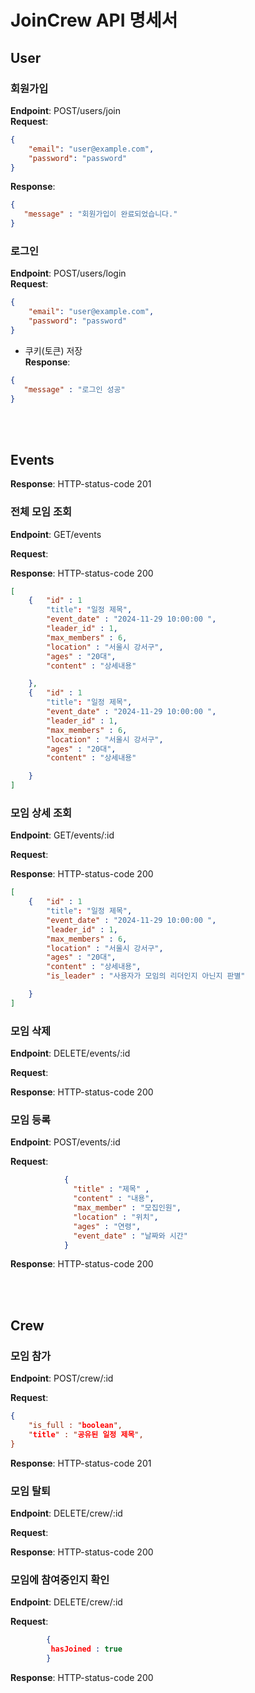 # JoinCrew API 명세서

## User

### 회원가입
**Endpoint**: POST/users/join  
**Request**:
```json
{
    "email": "user@example.com",
    "password": "password"
}
```
**Response**:
```json
{
   "message" : "회원가입이 완료되었습니다."
}
```

### 로그인
**Endpoint**: POST/users/login  
**Request**:
```json
{
    "email": "user@example.com",
    "password": "password"
}
```
+ 쿠키(토큰) 저장  
**Response**:
```json
{
   "message" : "로그인 성공"
}
```


<br></br>
## Events

**Response**: HTTP-status-code 201

### 전체 모임 조회
**Endpoint**: GET/events

**Request**:

**Response**: HTTP-status-code 200
```json
[
    {   "id" : 1
        "title": "일정 제목",
        "event_date" : "2024-11-29 10:00:00 ",
        "leader_id" : 1,
        "max_members" : 6,
        "location" : "서울시 강서구",
        "ages" : "20대",
        "content" : "상세내용"

    },
    {   "id" : 1
        "title": "일정 제목",
        "event_date" : "2024-11-29 10:00:00 ",
        "leader_id" : 1,
        "max_members" : 6,
        "location" : "서울시 강서구",
        "ages" : "20대",
        "content" : "상세내용"

    }
]
```
### 모임 상세 조회
**Endpoint**: GET/events/:id

**Request**:

**Response**: HTTP-status-code 200
```json
[
    {   "id" : 1
        "title": "일정 제목",
        "event_date" : "2024-11-29 10:00:00 ",
        "leader_id" : 1,
        "max_members" : 6,
        "location" : "서울시 강서구",
        "ages" : "20대",
        "content" : "상세내용",
        "is_leader" : "사용자가 모임의 리더인지 아닌지 판별"

    }
]
```


### 모임 삭제
**Endpoint**: DELETE/events/:id  

**Request**:

**Response**: HTTP-status-code 200

### 모임 등록

**Endpoint**: POST/events/:id  

**Request**: 
```json
            {
              "title" : "제목" , 
              "content" : "내용",
              "max_member" : "모집인원", 
              "location" : "위치", 
              "ages" : "연령", 
              "event_date" : "날짜와 시간"
            }
```
**Response**: HTTP-status-code 200

<br><br>


## Crew

### 모임 참가
**Endpoint**: POST/crew/:id  

**Request**:
```json
{
    "is_full : "boolean",
    "title" : "공유된 일정 제목",
}
```
**Response**: HTTP-status-code 201

### 모임 탈퇴
**Endpoint**: DELETE/crew/:id  

**Request**:

**Response**: HTTP-status-code 200


### 모임에 참여중인지 확인
**Endpoint**: DELETE/crew/:id  

**Request**: 
```json
        {
         hasJoined : true
        }
```

**Response**: HTTP-status-code 200

